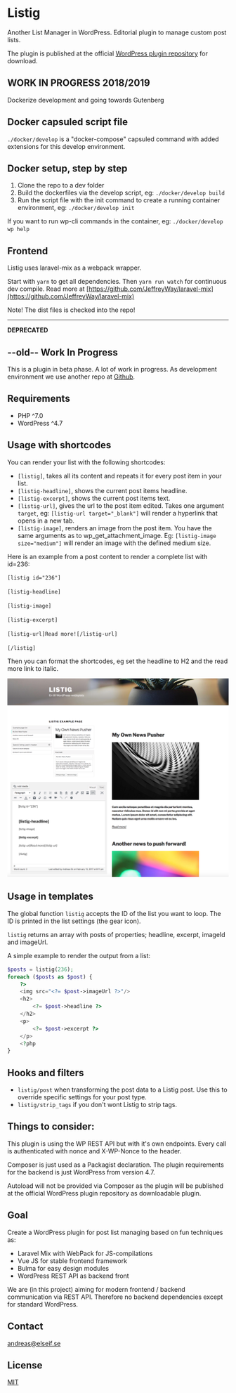 # Listig
Another List Manager in WordPress.
Editorial plugin to manage custom post lists.

The plugin is published at the official [WordPress plugin repository](https://wordpress.org/plugins/listig/) for download.


## WORK IN PROGRESS 2018/2019
Dockerize development and going towards Gutenberg

## Docker capsuled script file
`./docker/develop` is a "docker-compose" capsuled command with added extensions for this develop environment.

## Docker setup, step by step
1. Clone the repo to a dev folder
1. Build the dockerfiles via the develop script, eg: `./docker/develop build`
1. Run the script file with the init command to create a running container environment, eg: `./docker/develop init`

If you want to run wp-cli commands in the container, eg: `./docker/develop wp help`

## Frontend
Listig uses laravel-mix as a webpack wrapper.

Start with `yarn` to get all dependencies. Then `yarn run watch` for continuous dev compile. Read more at [https://github.com/JeffreyWay/laravel-mix](https://github.com/JeffreyWay/laravel-mix)

Note! The dist files is checked into the repo!

***

**DEPRECATED**


## --old-- Work In Progress
This is a plugin in beta phase. A lot of work in progress.
As development environment we use another repo at [Github](https://github.com/ekandreas/listig.app).

## Requirements
* PHP ^7.0 
* WordPress ^4.7

## Usage with shortcodes
You can render your list with the following shortcodes:

* `[listig]`, takes all its content and repeats it for every post item in your list.
* `[listig-headline]`, shows the current post items headline.
* `[listig-excerpt]`, shows the current post items text.
* `[listig-url]`, gives the url to the post item edited. Takes one argument `target`, eg: `[listig-url target="_blank"]` will render a hyperlink that opens in a new tab. 
* `[listig-image]`, renders an image from the post item. You have the same arguments as to wp_get_attachment_image. Eg: `[listig-image size="medium"]` will render an image with the defined medium size.

Here is an example from a post content to render a complete list with id=236:

```
[listig id="236"]

[listig-headline]

[listig-image]

[listig-excerpt]

[listig-url]Read more![/listig-url]

[/listig]
```

Then you can format the shortcodes, eg set the headline to H2 and the read more link to italic.

![shortcode example](https://raw.githubusercontent.com/ekandreas/listig/master/assets/img/example-page-with-shortcodes.png "Shortcode example page with Twenty Seventeen")

## Usage in templates
The global function `listig` accepts the ID of the list you want to loop. The ID is printed in the list settings (the gear icon).

`listig` returns an array with posts of properties; headline, excerpt, imageId and imageUrl.

A simple example to render the output from a list:

```php
$posts = listig(236);
foreach ($posts as $post) {
    ?>
    <img src="<?= $post->imageUrl ?>"/>
    <h2>
        <?= $post->headline ?>
    </h2>
    <p>
        <?= $post->excerpt ?>
    </p>
    <?php
}
```

## Hooks and filters
* `listig/post` when transforming the post data to a Listig post. Use this to override specific settings for your post type.
* `listig/strip_tags` if you don't wont Listig to strip tags.

## Things to consider:
This plugin is using the WP REST API but with it's own endpoints. 
Every call is authenticated with nonce and X-WP-Nonce to the header.

Composer is just used as a Packagist declaration. 
The plugin requirements for the backend is just WordPress from version 4.7.

Autoload will not be provided via Composer 
as the plugin will be published at the official WordPress plugin repository as downloadable plugin.

## Goal
Create a WordPress plugin for post list managing based on fun techniques as: 
* Laravel Mix with WebPack for JS-compilations
* Vue JS for stable frontend framework
* Bulma for easy design modules
* WordPress REST API as backend front

We are (in this project) aiming for modern frontend / backend communication via REST API.
Therefore no backend dependencies except for standard WordPress.

## Contact
andreas@elseif.se

## License
[MIT](https://opensource.org/licenses/MIT)
